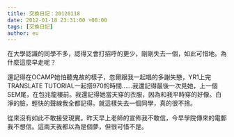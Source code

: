 ```yaml
---
title: 交換日記：20120118
date: 2012-01-18 23:31:00 +08:00
tags: [交換日記]
author: eu
---
```


在大學認識的同學不多，認得又會打招呼的更少，剛剛失去一個，如此可惜地。為什麼這麼早走呢？  
  
 還記得在OCAMP她怕聽鬼故的樣子，忽爾跟我一起唱的多謝失戀，YR1上完TRANSLATE TUTORIAL一起搭970的時間......我還記得最後一次見她，上一個SEM尾，在包兆龍樓前。我還記得她當天穿的衣服，因為和我平時穿的好像。白淨的臉，輕快的聲線我全都記得。就這樣失去一個同學，真的很不捨。  
  
 從來沒有如此不敢接受現實。昨天早上老師的宣佈我不敢信，今早學院傳來的電郵我不想信。這兩天我都以為是個夢，但很可惜不是。
